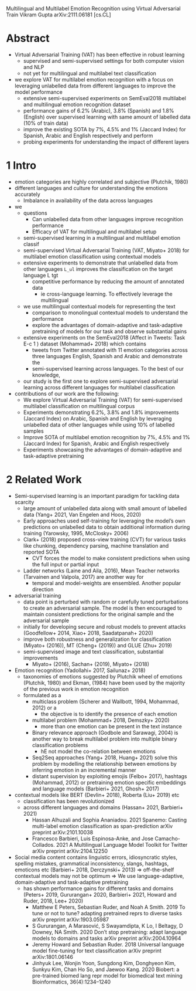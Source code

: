 Multilingual and Multilabel Emotion Recognition using Virtual Adversarial Train
Vikram Gupta
arXiv:2111.06181 [cs.CL]

# Abstract

* Virtual Adversarial Training (VAT) has been effective in robust learning
  * supervised and semi-supervised settings for both computer vision and NLP
  * not yet for multilingual and multilabel text classification
* we explore VAT for multilabel emotion recognition with a focus on leveraging
  unlabelled data from different languages to improve the model performance
  * extensive semi-supervised experiments on
    SemEval2018 multilabel and multilingual emotion recognition dataset
  * performance gains of 6.2% (Arabic), 3.8% (Spanish) and 1.8% (English) over
    supervised learning with same amount of labelled data (10% of train data)
  * improve the existing SOTA by 7%, 4.5% and 1% (Jaccard Index)
    for Spanish, Arabic and English respectively and perform
  * probing experiments for understanding the impact of different layers

# 1 Intro

* emotion categories are highly correlated and subjective (Plutchik, 1980)
* different languages and culture for understanding the emotions accurately
  * Imbalance in availability of the data across languages
* we
  * questions
    * Can unlabelled data from other languages improve recognition performance
    * Efficacy of VAT for multilingual and multilabel setup
  * semi-supervised learning in a multilingual and multilabel emotion classif
  * semi-supervised Virtual Adversarial Training (VAT, Miyato+ 2018) for
    multilabel emotion classification using contextual models
  * extensive experiments to demonstrate that
    unlabelled data from other languages `L_ul` improves the classification on
    the target language L tgt
    * competitive performance by reducing the amount of annotated data
      * ie cross-language learning. To effectively leverage the multilingual
  * we use multilingual contextual models for representing the text
    * comparison to monolingual contextual models to understand the performance
    * explore the advantages of domain-adaptive and task-adaptive pretraining
      of models for our task and observe substantial gains
  * extensive experiments on the SemEval2018 (Affect in Tweets: Task E-c 1 )
    dataset (Mohammad+ 2018) which contains
    * tweets from Twitter annotated with 11 emotion categories across
      three languages English, Spanish and Arabic and demonstrate the
    * semi-supervised learning across languages. To the  best of our knowledge,
  * our study is the first one to explore semi-supervised adversarial learning
    across different languages for multilabel classification
* contributions of our work are the following:
  * We explore Virtual Adversarial Training (VAT) for semi-supervised
    multilabel classification on multilingual corpus
  * Experiments demonstrating 6.2%, 3.8% and 1.8% improvements (Jaccard Index)
    on Arabic, Spanish and English by leveraging unlabelled data of other
    languages while using 10% of labelled samples
  * Improve SOTA of multilabel emotion recognition by 7%, 4.5% and 1% (Jaccard
    Index) for Spanish, Arabic and English respectively
  * Experiments showcasing the advantages of domain-adaptive and task-adaptive
    pretraining

# 2 Related Work

* Semi-supervised learning is an important paradigm for tackling data scarcity
  * large amount of unlabelled data along with small amount of labelled data
    (Yang+ 2021, Van Engelen and Hoos, 2020)
  * Early approaches used self-training for leveraging the model’s own
    predictions on unlabelled data to obtain additional information during
    training (Yarowsky, 1995, McClosky+ 2006)
  * Clark+ (2018) proposed cross-view training (CVT) for various tasks like
    chunking, dependency parsing, machine translation and reported SOTA
    * CVT forces the model to make consistent predictions when using the full
      input or partial input
  * Ladder networks (Laine and Aila, 2016),
    Mean Teacher networks (Tarvainen and Valpola, 2017) are another way for
    * temporal and model-weights are ensembled.  Another popular direction
* adversarial training
  * data point is perturbed with random or carefully tuned perturbations to
    create an adversarial sample. The model is then encouraged to maintain
    consistent predictions for the original sample and the adversarial sample
  * initially for developing secure and robust models to prevent attacks
    (Goodfellow+ 2014, Xiao+ 2018, Saadatpanah+ 2020)
  * improve both robustness and generalization for
    classification (Miyato+ (2016)), MT (Cheng+ (2019)) and GLUE (Zhu+ 2019)
  * semi-supervised image and text classification, substantial improvements
    * Miyato+ (2016), Sachan+ (2019), Miyato+ (2018)
* Emotion recognition (Yadollahi+ 2017, Sailunaz+ 2018)
  * taxonomies of emotions suggested by
    Plutchik wheel of emotions (Plutchik, 1980) and Ekman, (1984) have been
    used by the majority of the previous work in emotion recognition
  * formulated as a
    * multiclass problem (Scherer and Wallbott, 1994, Mohammad, 2012) or a
      * the objective is to identify the presence of each emotion
    * multilabel problem (Mohammad+ 2018, Demszky+ 2020)
      * more than one emotion can be present in the text instance
    * Binary relevance approach (Godbole and Sarawagi, 2004) is another way to
      break multilabel problem into multiple binary classification problems
      * hE not model the co-relation between emotions
    * Seq2Seq approaches (Yang+ 2018, Huang+ 2021) solve this problem by
      modelling the relationship between emotions by inferring emotion in an
      incremental manner
    * distant supervision by exploiting
      emojis (Felbo+ 2017), hashtags (Mohammad, 2012) or
      pretraining emotion specific embeddings and language models
      (Barbieri+ 2021, Ghosh+ 2017)
* contextual models like BERT (Devlin+ 2018), Roberta (Liu+ 2019) etc
  * classification has been revolutionized
  * across different languages and domains (Hassan+ 2021, Barbieri+ 2021)
    * Hassan Alhuzali and Sophia Ananiadou. 2021
      Spanemo: Casting multi-label emotion classification as span-prediction
      arXiv preprint arXiv:2101.10038
    * Francesco Barbieri, Luis Espinosa-Anke, and Jose Camacho-Collados. 2021
      A Multilingual Language Model Toolkit for Twitter
      arXiv preprint arXiv:2104.12250
* Social media content contains linguistic errors, idiosyncratic styles,
  spelling mistakes, grammatical inconsistency, slangs, hashtags, emoticons etc
  (Barbieri+ 2018, Derczynski+ 2013)
  => off-the-shelf contextual models may not be optimum
  => We use language-adaptive, domain-adaptive and task-adaptive pretraining
  * has shown performance gains  for different tasks and domains (Peters+ 2019,
    Gururangan+ 2020, Barbieri+ 2021, Howard and Ruder, 2018, Lee+ 2020)
    * Matthew E Peters, Sebastian Ruder, and Noah A Smith.  2019
      To tune or not to tune? adapting pretrained reprs to diverse tasks
      arXiv preprint arXiv:1903.05987
    * S Gururangan, A Marasović, S Swayamdipta, K Lo, I Beltagy, D Downey,
        NA Smith. 2020
      Don’t stop pretraining: adapt language models to domains and tasks
      arXiv preprint arXiv:2004.10964
    * Jeremy Howard and Sebastian Ruder. 2018
      Universal language model fine-tuning for text classification
      arXiv preprint arXiv:1801.06146
    * Jinhyuk Lee, Wonjin Yoon, Sungdong Kim, Donghyeon Kim, Sunkyu Kim,
        Chan Ho So, and Jaewoo Kang. 2020
      Biobert: a pre-trained biomed lang repr model for biomedical text mining
      Bioinformatics, 36(4):1234–1240
